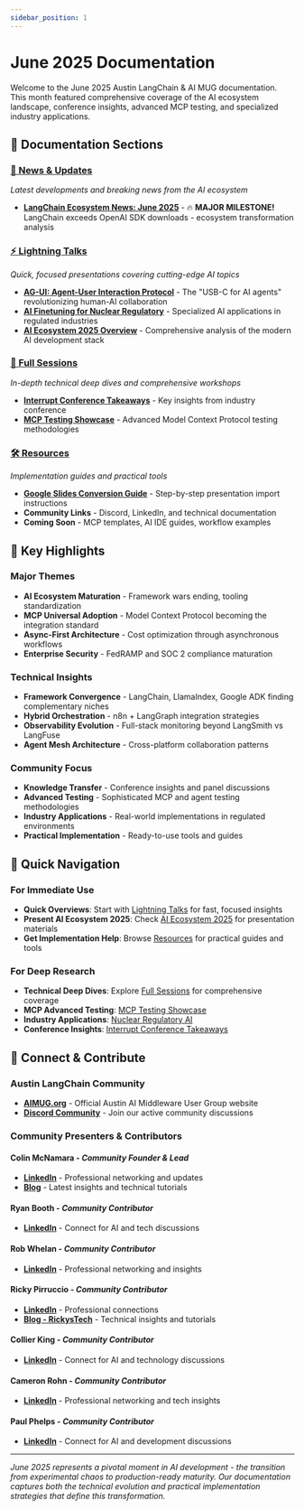 ```yaml
---
sidebar_position: 1
---
```


# June 2025 Documentation

Welcome to the June 2025 Austin LangChain & AI MUG documentation. This month featured comprehensive coverage of the AI ecosystem landscape, conference insights, advanced MCP testing, and specialized industry applications.

## 📁 **Documentation Sections**

### **[📰 News & Updates](./news/)**
*Latest developments and breaking news from the AI ecosystem*
- **[LangChain Ecosystem News: June 2025](./news/langchain-ecosystem-news-june-2025.md)** - 🔥 **MAJOR MILESTONE!** LangChain exceeds OpenAI SDK downloads - ecosystem transformation analysis

### **[⚡ Lightning Talks](./lightning-talks/)**
*Quick, focused presentations covering cutting-edge AI topics*
- **[AG-UI: Agent-User Interaction Protocol](./lightning-talks/ag-ui-agent-user-interaction-protocol.md)** - The "USB-C for AI agents" revolutionizing human-AI collaboration
- **[AI Finetuning for Nuclear Regulatory](./lightning-talks/ai-finetuning-nuclear-regulatory.md)** - Specialized AI applications in regulated industries
- **[AI Ecosystem 2025 Overview](./lightning-talks/ai-ecosystem-2025/)** - Comprehensive analysis of the modern AI development stack

### **[🎯 Full Sessions](./full-sessions/)**
*In-depth technical deep dives and comprehensive workshops*
- **[Interrupt Conference Takeaways](./full-sessions/interrupt-conference-takeaways.md)** - Key insights from industry conference
- **[MCP Testing Showcase](./full-sessions/mcp-testing-showcase.md)** - Advanced Model Context Protocol testing methodologies

### **[🛠️ Resources](./resources/)**
*Implementation guides and practical tools*
- **[Google Slides Conversion Guide](./resources/google-slides-conversion-guide.md)** - Step-by-step presentation import instructions
- **Community Links** - Discord, LinkedIn, and technical documentation
- **Coming Soon** - MCP templates, AI IDE guides, workflow examples

## 🎯 **Key Highlights**

### **Major Themes**
- **AI Ecosystem Maturation** - Framework wars ending, tooling standardization
- **MCP Universal Adoption** - Model Context Protocol becoming the integration standard
- **Async-First Architecture** - Cost optimization through asynchronous workflows
- **Enterprise Security** - FedRAMP and SOC 2 compliance maturation

### **Technical Insights**
- **Framework Convergence** - LangChain, LlamaIndex, Google ADK finding complementary niches
- **Hybrid Orchestration** - n8n + LangGraph integration strategies
- **Observability Evolution** - Full-stack monitoring beyond LangSmith vs LangFuse
- **Agent Mesh Architecture** - Cross-platform collaboration patterns

### **Community Focus**
- **Knowledge Transfer** - Conference insights and panel discussions
- **Advanced Testing** - Sophisticated MCP and agent testing methodologies
- **Industry Applications** - Real-world implementations in regulated environments
- **Practical Implementation** - Ready-to-use tools and guides

## 🚀 **Quick Navigation**

### **For Immediate Use**
- **Quick Overviews**: Start with [Lightning Talks](./lightning-talks/) for fast, focused insights
- **Present AI Ecosystem 2025**: Check [AI Ecosystem 2025](./lightning-talks/ai-ecosystem-2025/) for presentation materials
- **Get Implementation Help**: Browse [Resources](./resources/) for practical guides and tools

### **For Deep Research**
- **Technical Deep Dives**: Explore [Full Sessions](./full-sessions/) for comprehensive coverage
- **MCP Advanced Testing**: [MCP Testing Showcase](./full-sessions/mcp-testing-showcase.md)
- **Industry Applications**: [Nuclear Regulatory AI](./lightning-talks/ai-finetuning-nuclear-regulatory.md)
- **Conference Insights**: [Interrupt Conference Takeaways](./full-sessions/interrupt-conference-takeaways.md)

## 🔗 **Connect & Contribute**

### **Austin LangChain Community**
- **[AIMUG.org](https://aimug.org)** - Official Austin AI Middleware User Group website
- **[Discord Community](https://discord.gg/JzWgadPFQd)** - Join our active community discussions

### **Community Presenters & Contributors**

#### **Colin McNamara** - *Community Founder & Lead*
- **[LinkedIn](https://www.linkedin.com/in/colinmcnamara/)** - Professional networking and updates
- **[Blog](https://colinmcnamara.com)** - Latest insights and technical tutorials

#### **Ryan Booth** - *Community Contributor*
- **[LinkedIn](https://www.linkedin.com/in/ryan-booth-46470a5/)** - Connect for AI and tech discussions

#### **Rob Whelan** - *Community Contributor*
- **[LinkedIn](https://www.linkedin.com/in/rob-whelan-036b905/)** - Professional networking and insights

#### **Ricky Pirruccio** - *Community Contributor*
- **[LinkedIn](https://www.linkedin.com/in/riccardopirruccio/)** - Professional connections
- **[Blog - RickysTech](https://rickystech.com)** - Technical insights and tutorials

#### **Collier King** - *Community Contributor*
- **[LinkedIn](https://www.linkedin.com/in/collierking/)** - Connect for AI and technology discussions

#### **Cameron Rohn** - *Community Contributor*
- **[LinkedIn](https://www.linkedin.com/in/cameron-rohn/)** - Professional networking and tech insights

#### **Paul Phelps** - *Community Contributor*
- **[LinkedIn](https://www.linkedin.com/in/mrpaulphelps/)** - Connect for AI and development discussions

---

*June 2025 represents a pivotal moment in AI development - the transition from experimental chaos to production-ready maturity. Our documentation captures both the technical evolution and practical implementation strategies that define this transformation.*
